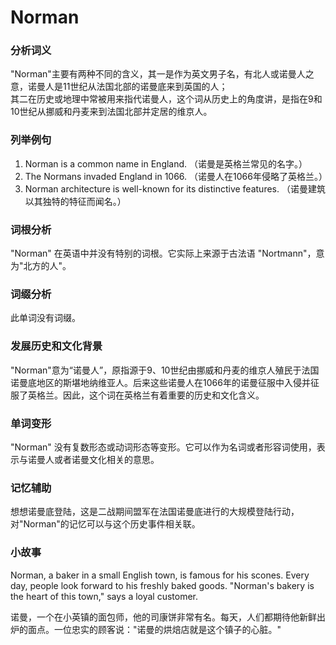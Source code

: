 # Norman

### 分析词义

  

"Norman"主要有两种不同的含义，其一是作为英文男子名，有北人或诺曼人之意，诺曼人是11世纪从法国北部的诺曼底来到英国的人；  
其二在历史或地理中常被用来指代诺曼人，这个词从历史上的角度讲，是指在9和10世纪从挪威和丹麦来到法国北部并定居的维京人。

  

### 列举例句

  

1.  Norman is a common name in England. （诺曼是英格兰常见的名字。）
2.  The Normans invaded England in 1066. （诺曼人在1066年侵略了英格兰。）
3.  Norman architecture is well-known for its distinctive features. （诺曼建筑以其独特的特征而闻名。）

  

### 词根分析

  

"Norman" 在英语中并没有特别的词根。它实际上来源于古法语 "Nortmann"，意为"北方的人"。

  

### 词缀分析

  

此单词没有词缀。

  

### 发展历史和文化背景

  

"Norman"意为“诺曼人”，原指源于9、10世纪由挪威和丹麦的维京人殖民于法国诺曼底地区的斯堪地纳维亚人。后来这些诺曼人在1066年的诺曼征服中入侵并征服了英格兰。因此，这个词在英格兰有着重要的历史和文化含义。

  

### 单词变形

  

"Norman" 没有复数形态或动词形态等变形。它可以作为名词或者形容词使用，表示与诺曼人或者诺曼文化相关的意思。

  

### 记忆辅助

  

想想诺曼底登陆，这是二战期间盟军在法国诺曼底进行的大规模登陆行动，对"Norman"的记忆可以与这个历史事件相关联。

  

### 小故事

  

Norman, a baker in a small English town, is famous for his scones. Every day, people look forward to his freshly baked goods. "Norman's bakery is the heart of this town," says a loyal customer.

  

诺曼，一个在小英镇的面包师，他的司康饼非常有名。每天，人们都期待他新鲜出炉的面点。一位忠实的顾客说："诺曼的烘焙店就是这个镇子的心脏。"

